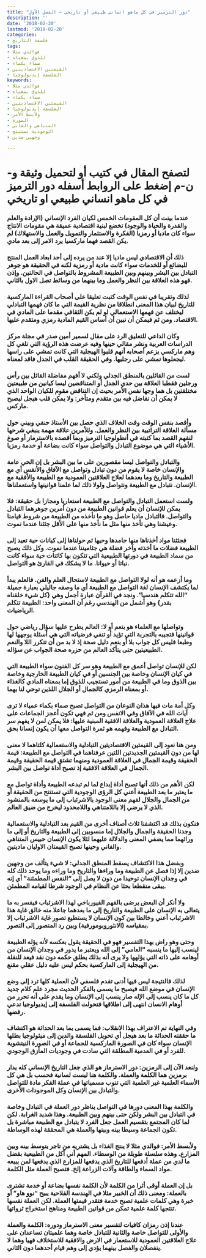 ```yaml
---
title: "دور الترميز في كل ماهو انساني طبيعي أو تاريخي – الفصل الأول"
description: ''
date: '2018-02-20'
lastmod: '2018-02-20'
categories:
- فلسفة التاريخ
tags:
- فوالدي مثلا
- للذوق بمعناه
- صماء بكماء
- القيمتين الاقتصاديتين
- الفلسفة إيديولوجيا
keywords:
- فوالدي مثلا
- للذوق بمعناه
- صماء بكماء
- القيمتين الاقتصاديتين
- الفلسفة إيديولوجيا
- ولأبسط الأمر
- الصورة
- المتناهي والفاني
- الوجودية تستنتج
- وجهين ضدين

---
```

# **لتصفح المقال في كتيب أو لتحميل وثيقة و-ن-م إضغط على الروابط أسفله** **دور الترميز في كل ماهو انساني طبيعي او تاريخي**

### عندما بينت أن كل المقومات الخمس لكيان الفرد الإنساني (الإرادة والعلم والقدرة والحياة والوجود) تخضع لبنية اقتصادية عميقة هي مقومات الانتاج سواء كان ماديا أو رمزيا (الفكرة والاستثمار والتمويل والعمل والاستهلاك) لم يكن القصد فهما ماركسيا يرد الامر إلى بعد مادي.

### ذلك أن الاقتصادي ليس ماديا إلا عند من يرده إلى أحد ابعاد العمل المنتج للبضائع أو للخدمات سواء كانت مادية أو رمزية لكنه في الحقيقة هو جوهر التبادل بين البشر وبينهم وبين الطبيعة المشروط بالتواصل في الحالتين. وإذن فهو هذه العلاقة بين النظر والعمل وما بينهما من وسائط تصل الاول بالثاني.

### لذلك وتقريبا في نفس الوقت كتبت تعليقا على أصحاب القراءة الماركسية للتاريخ لبيان هذا المعنى انطلاقا من نظرية القيمة التي ما كان فهمها التبادلي ليختلف عن فهمها الاستعمالي لو لم يكن الثقافي مقدما على المادي في الاقتصاد. ومن ثم فيمكن أن نبين أن أساس القيم المادية رمزي ومتقدم عليها.

### وكان الداعي للتعليق الرد على مقال لسمير أمين صدر في مجلة مركز الدراسات العربية ونشر مقالي حينها وفيه عرضت هذه الرؤية التي تلغي كل وهم ماركسي يزعم أصحابه أنهم قلبوا الهيجلية التي كانت تمشي على راسها ليجعلوها تمشي على رجليها. وفي الحقيقة القلب في الجدل فاقد لمعناه.

### لست من القائلين بالمنطق الجدلي ولكني لا أفهم مفاضلة القائل بين رأس ورجلين فقطبا العلاقة بين حدي الجدل أو المتناقضين ليسا كيانين من طبيعتين مختلفتين بل هما وجها نفس الأمر بحيث إن التناقض مقوم للكيان الواحد الذي لا يمكن أن نفاضل فيه بين متقدم ومتأخر: ولا يمكن قلب هيجل ليصبح ماركس.

### وأقصد بنفس الوقت وقت الخلاف الذي حصل بين الأستاذ حنفي وبيني حول مسألة العلاقة التراتبية بين النظر والعمل. وللأمرين علاقة مهمة ينبغي شرحها لنفهم القصد بما كتبته في أنطولوجيا الترميز وبما أقصده بالاسترماز أو صوغ الأشياء التي هي موضوع التبادل والتواصل سواء كانت بضاعة أو خدمة رمزيا.

### والتبادل والتواصل ليسا مقصورين على ما بين البشر بل إن الحي عامة والإنسان خاصة لا يقوم من دون تبادل وتواصل مع الآفاق والأنفس أي مع الطبيعة والتاريخ وما بعدهما لعلاج العلاقتين العمودية مع الطبيعة والأفقية مع الإنسان. نتبادل مع الطبيعة ونتواصل ولولا ذلك لما علمنا قوانينها واستعملناها.

### ولست استعمل التبادل والتواصل مع الطبيعة استعاريا ومجازا بل حقيقة: فلا يمكن للإنسان أن يعلم قوانين الطبيعة من دون أمرين جوهرهما التبادل والتواصل. فالتبادل ماديا حاصل وهو ما نأخذه من الطبيعة من شروط قيامنا وعيشنا وهي تأخذ منها مثل ما نأخذ منها على الأقل جثثنا عندما نموت.

### فجثثنا مواد أخذناها منها جامدها وحيها ثم حولناها إلى كيانات حية تعيد إلى الطبيعة فضلات ما أخذته وآخر فضلة هي جثاميننا عندما نموت. وكل ذلك يصبح من سماد الطبيعة في دورتها الطبيعية التي تتكون بها كائنات حية سواء كانت نباتا أو حيوانا. ما لا يشكك في القارئ هو التواصل.

### وما أزعمه هو أنه لولا التواصل مع الطبيعة لاستحال العلم والفن. فالعلم يبدأ لما يكتشف الإنسان لغة التواصل مع الطبيعة أي ما وصفه جاليلي بعبارة جميلة “الله تتكلم هندسيا”. ونجد في القرآن عبارة أجمل وهي {كل شيء خلقناه بقدر} وهو أشمل من الهندسي رغم أن المعنى واحد: الطبيعة تتكلم الرياضيات.

### وتواصلها مع العلماء هو بنعم أو لا: العالم يطرح عليها سؤال رياضي حول قوانينها فتجيبه بالتجربة التي تؤيد أو تنفي فرضياته التي هي أسئلة يوجهها لها وطبعا فليس كل جواب بلا أو بنعم دليل صحة إذ لا بد من أن تتكرر اللا والنعم الطبيعيتين حتى يتأكد العالم من حزره صحة الجواب عن سؤاله.

### لكن للإنسان تواصل أعمق مع الطبيعة وهو سر كل الفنون سواء الطبيعة التي في كيان الإنسان وخاصة بين الجنسين أو في كيان الطبيعة الخارجية وخاصة بين الذوق وما في الطبيعة من أمور تستجيب للذوق إما بمعناه المادي كالغذاء أو بمعناه الرمزي كالجمال أو الجلال اللذين توحي لنا بهما.

### وكل أمة مات فيها هذان النوعان من التواصل تصبح صماء بكماء عمياء لا ترى آيات الله في الآفاق وفي الانفس ومن ثم فهي تكون أعجز الجماعات على علاج العلاقة العمودية والعلاقة الافقية المبنية عليها: فلا يمكن لمن لا يفهم سر التبادل مع الطبيعة وفهمه هو ثمرة التواصل معها أن يكون إنسانا بحق.

### ومن هنا نعود إلى القيمتين الاقتصاديتين التبادلية والاستعمالية كلتاهما لا معنى لها من دون القيمتين الجديدتين اللتين عرفناهما في التواصل مع الطبيعة: قيمة الحقيقة وقيمة الجمال في العلاقة العمودية ومنهما تشتق قيمة الحقيقة وقيمة الجمال في العلاقة الافقية إذ تصبح أداة تواصل بين البشر.

### لكن الأهم من ذلك أنها تصبح أداة إبداع لما لم تبدعه الطبيعة وأداة تواصل مع ما يعتبر ما بعد الطبيعة أعني كل الرؤى الوجودية التي تستنتج من الحقيقة أو من الجمال والجلال لفهم معنى الوجود بالاشرئباب إلى ما يوسعه بالمنشود الذي لا يرضي إلا باللامتناهي واللامحدود ليخرج من ضيق العالم.

### فنكون بذلك قد اكتشفنا ثلاث أصناف أخرى من القيم بعد التبادلية والاستعمالية وجدنا الحقيقة والجمال والجلال إما منسوبين إلى الطبيعة والتاريخ أو إلى ما ورائهما مما يضفي المعنى والدلالة عليهما لئلا يكون الإنسان حبيس المتناهي والفاني وحينها تصبح القيمتان الاوليان ماديتين.

### وبفضل هذا الاكتشاف يسقط المنطق الجدلي: لا شيء يتألف من وجهين ضدين إلا إذا فصل عن الطبيعة وما وراءها والتاريخ وما وراءه وما يوحد ذلك كله في وجدان الإنسان توحيدا من دون لا يصل إلى “النفس المطمئنة” أي إنه يبقى متقطعا بحثا عن النظام في الوجود شرطا لقيامه المطمئن.

### ولا أنكر أن البعض يرضى بالفهم الفيورباخي لهذا الاشرئباب فيفسر به ما يتعالى به الإنسان على الطبيعة والتاريخ إلى ما بعدهما جاعلا منه خالق غاية هذا الاشرئباب أعني وخالطا بين كون الإنسان لا يستطيع تصور غاية الاشرئباب إلا بمقياسه (الانثوروبومورفية) وبين رد المتصور إلى التصور.

### وحتى وهو راض بهذا التفسير فهو في الحقيقة يقول بعكسه لأنه يؤله الطبيعة لينسب إليها ما ينسبه “العامي” إلى الله ويعتبر ما يدور في وجدان الإنسان من أوهامه على ذاته التي يؤلهها ولا يرى أنه بذلك يطلق حكمه دون نقد فيعد للنقلة من الهيجلية إلى الماركسية بحكم ليس عليه دليل عقلي مقنع.

### لذلك فالنتيجة ليس فيها أدنى تقدم فلسفي لأن العملية كلها ترد إلى وضع الإنسان في موضع الله فيصبح ما يسمى بالفكر الحديث مجرد علم كلام جديد كل ما كان ينسب إلى الإله صار ينسب إلى الإنسان وما يقدم على أنه تحرر من أوهام الانسان انتهى إلى اطلاقها فتحولت الفلسفة إلى إيديولوجيا تدعي رفضها.

### وفي النهاية تم الاعتراف بهذا الانقلاب: فما يسمى بما بعد الحداثة هو اكتشاف ما حققته الحداثة ما بعد هيجل أي تحويل الفلسفة والدين إلى ميثولوجيا بطلها الإنسان سواء كان في الصورة الماركسية للجماعة أو في الصورة النيتشوية للفرد أو في العدمية المطلقة التي سادت في وجوديات المأزق الوجودي.

### ولنعد الآن إلى الرمزين: دور الاسترماز هو الذي جعل التاريخ الإنساني كله يدار برمزين هما الكلمة والعملة. والكلمة هنا ليست لسانية فحسب بل هي كل الأسماء العلمية غير العلمية التي تنوب مسمياتها في عملة الفكر مادة للتواصل والتبادل بين الإنسان وكل الموجودات الأخرى.

### والكلمة بهذا المعنى دورها في التواصل يناظر دور العملة في التبادل وخاصة في التبادل بين البشر ولكن حتى بينهم وبين الطبيعة. وهذا شديد الغرابة. لكن لما كان المجتمع بتقسيم العمل جعل الفرد لا يتبادل مع الطبيعة مباشرة بل تكون الجماعة وسيطا بينه وبينها والعملة هي المحققة لهذه الوساطة.

### ولأبسط الأمر: فوالدي مثلا لا ينتج الغذاء بل يشتريه من تاجر يتوسط بينه وبين المزارع. وهذه سلسلة طويلة من الوسطاء. المهم أني آكل من الطبيعية بفضل ما لدي من عملة أدفعها للتاريخ الذي يدفعها للمزارع الذي يدفعها لمن يبيعه مواد السماء والطاقة وآلات الزراعة إلخ. فتصبح العملة مثل الكلمة.

### بل إن العملة أوقى أثرا من الكلمة لأن الكلمة نفسها بضاعة أو خدمة تشترى بالعملة: ومعنى ذلك أن الخبير مثلا في الهندسة الفلاحية يبيح “نوو هاو” أو خبرة وهي كلمات علمية تصبح خدمة فتقدر قيمتها العملة. لكن العملة نفسها تنتجها كلمة علمية تمكن من قوانين الطبيعة ومناهج استخراج ثرواتها.

### عندنا إذن رمزان كافيات لتفسير معنى الاسترماز ودوره: الكلمة والعملة والأولى للتواصل خاصة والثانية للتبادل خاصة وهما علميتان تساعدان على علاج العلاقتين العمودية للاستعمار في الارض والافقية للاستخلاف فهيا وهما لا ينفصلان والفصل بينهما يؤدي إلى وهم قيام أحدهما دون الثاني.

###